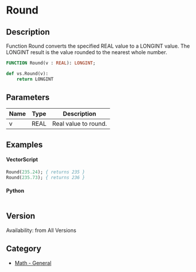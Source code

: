 # Round

## Description
Function Round converts the specified REAL value to a LONGINT value. The LONGINT result is the value rounded to the nearest whole number.

```pascal
FUNCTION Round(v : REAL): LONGINT;
```

```python
def vs.Round(v):
    return LONGINT
```

## Parameters
|Name|Type|Description|
|---|---|---|
|v|REAL|Real value to round.|

## Examples
#### VectorScript ####
```pascal
Round(235.24); { returns 235 }
Round(235.73); { returns 236 }
```
#### Python ####
```python

```

## Version
Availability: from All Versions

## Category
* [Math - General](../Categories/Math%20-%20General.md)
